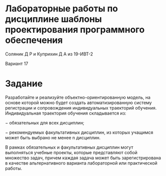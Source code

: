 # Лабораторные работы по дисциплине шаблоны проектирования программного обеспечения
Соляник Д Р и Куприхин Д А из 19-ИВТ-2

Вариант 17
# Задание 
Разработайте и реализуйте объектно-ориентированную модель, на основе которой можно будет создать автоматизированную систему регистрации и сопровождения индивидуальных траекторий обучения. Индивидуальная траектория обучения складывается из:

− обязательных для всех дисциплин;

− рекомендуемых факультативных дисциплин, из которых учащимся может быть выбрано не менее n дисциплин.

В рамках обязательных и факультативных дисциплин могут выполняться учебные проекты, которые представляют собой множество задач, причем каждая задача может быть зарегистрирована в качестве альтернативного варианта лабораторной или практической работы.

